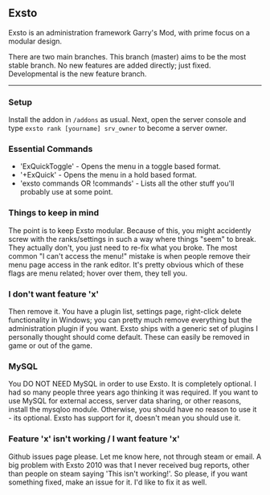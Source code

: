 ## Exsto

Exsto is an administration framework Garry's Mod, with prime focus on a modular design.

There are two main branches. This branch (master) aims to be the most stable branch.  No new features are added directly; just fixed.  Developmental is the new feature branch.

----

### Setup

Install the addon in ````/addons```` as usual. Next, open the server console and type ````exsto rank [yourname] srv_owner```` to become a server owner.

### Essential Commands

* 'ExQuickToggle' - Opens the menu in a toggle based format.
* '+ExQuick' - Opens the menu in a hold based format.
* 'exsto commands OR !commands' - Lists all the other stuff you'll probably use at some point.

### Things to keep in mind

The point is to keep Exsto modular.  Because of this, you might accidently screw with the ranks/settings in such a way where things "seem" to break.  They actually don't, you just need to re-fix what you broke.  The most common "I can't access the menu!" mistake is when people remove their menu page access in the rank editor.  It's pretty obvious which of these flags are menu related; hover over them, they tell you.

### I don't want feature 'x'

Then remove it.  You have a plugin list, settings page, right-click delete functionality in Windows; you can pretty much remove everything but the administration plugin if you want.  Exsto ships with a generic set of plugins I personally thought should come default.  These can easily be removed in game or out of the game.

### MySQL

You DO NOT NEED MySQL in order to use Exsto.  It is completely optional.  I had so many people three years ago thinking it was required.  If you want to use MySQL for external access, server data sharing, or other reasons, install the mysqloo module.  Otherwise, you should have no reason to use it - its optional.  Exsto has support for it, doesn't mean you should use it.

### Feature 'x' isn't working / I want feature 'x'

Github issues page please.  Let me know here, not through steam or email.  A big problem with Exsto 2010 was that I never received bug reports, other than people on steam saying 'This isn't working!'.  So please, if you want something fixed, make an issue for it.  I'd like to fix it as well.
